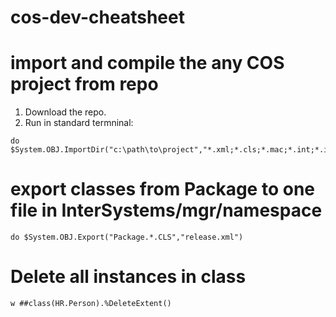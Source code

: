 # cos-dev-cheatsheet

# import and compile the any COS project from repo
1. Download the repo. 
2. Run in standard termninal:
```
do $System.OBJ.ImportDir("c:\path\to\project","*.xml;*.cls;*.mac;*.int;*.inc;*.dfi","ck",,1)
```

# export classes from Package to one file in InterSystems/mgr/namespace
```
do $System.OBJ.Export("Package.*.CLS","release.xml")
```

# Delete all instances in class
`w ##class(HR.Person).%DeleteExtent()`

